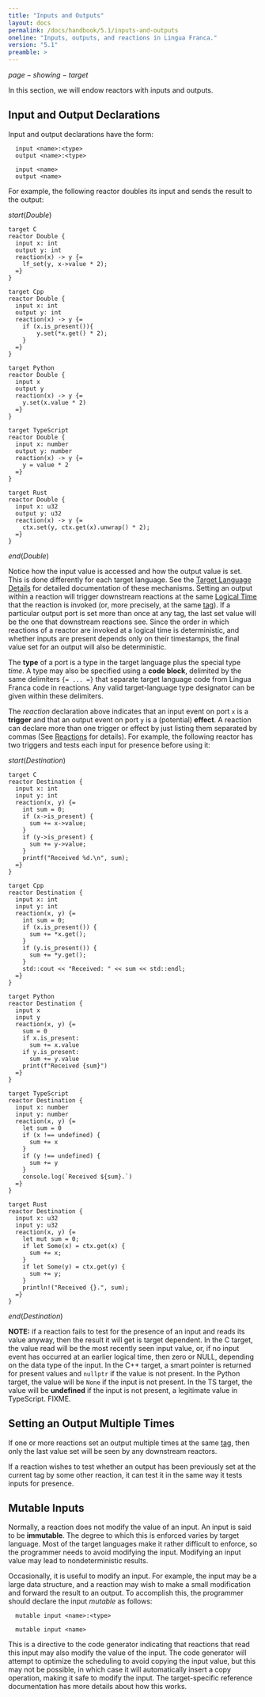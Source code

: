```yaml
---
title: "Inputs and Outputs"
layout: docs
permalink: /docs/handbook/5.1/inputs-and-outputs
oneline: "Inputs, outputs, and reactions in Lingua Franca."
version: "5.1"
preamble: >
---
```


$page-showing-target$

In this section, we will endow reactors with inputs and outputs.

## Input and Output Declarations

Input and output declarations have the form:

<div class="lf-c lf-ts lf-rs lf-cpp">

```lf
  input <name>:<type>
  output <name>:<type>
```

</div>
<div class="lf-py">

```lf
  input <name>
  output <name>
```

</div>

For example, the following reactor doubles its input and sends the result to the output:

$start(Double)$

```lf-c
target C
reactor Double {
  input x: int
  output y: int
  reaction(x) -> y {=
    lf_set(y, x->value * 2);
  =}
}
```

```lf-cpp
target Cpp
reactor Double {
  input x: int
  output y: int
  reaction(x) -> y {=
    if (x.is_present()){
        y.set(*x.get() * 2);
    }
  =}
}
```

```lf-py
target Python
reactor Double {
  input x
  output y
  reaction(x) -> y {=
    y.set(x.value * 2)
  =}
}
```

```lf-ts
target TypeScript
reactor Double {
  input x: number
  output y: number
  reaction(x) -> y {=
    y = value * 2
  =}
}
```

```lf-rs
target Rust
reactor Double {
  input x: u32
  output y: u32
  reaction(x) -> y {=
    ctx.set(y, ctx.get(x).unwrap() * 2);
  =}
}
```

$end(Double)$

Notice how the input value is accessed and how the output value is set. This is done differently for each target language. See the [Target Language Details](/docs/handbook/target-language-details) for detailed documentation of these mechanisms.
Setting an output within a reaction will trigger downstream reactions at the same [Logical Time](/docs/handbook/time-and-timers#logical-time) that the reaction is invoked (or, more precisely, at the same [tag](/docs/handbook/superdense-time#tag-vs-time)). If a particular output port is set more than once at any tag, the last set value will be the one that downstream reactions see. Since the order in which reactions of a reactor are invoked at a logical time is deterministic, and whether inputs are present depends only on their timestamps, the final value set for an output will also be deterministic.

<div class="lf-c lf-cpp lf-ts lf-rs">

The **type** of a port is a type in the target language plus the special type $time$. A type may also be specified using a **code block**, delimited by the same delimiters `{= ... =}` that separate target language code from Lingua Franca code in reactions. Any valid target-language type designator can be given within these delimiters.

</div>

The $reaction$ declaration above indicates that an input event on port `x` is a **trigger** and that an output event on port `y` is a (potential) **effect**. A reaction can declare more than one trigger or effect by just listing them separated by commas (See [Reactions](/docs/handbook/reactions) for details). For example, the following reactor has two triggers and tests each input for presence before using it:

$start(Destination)$

```lf-c
target C
reactor Destination {
  input x: int
  input y: int
  reaction(x, y) {=
    int sum = 0;
    if (x->is_present) {
      sum += x->value;
    }
    if (y->is_present) {
      sum += y->value;
    }
    printf("Received %d.\n", sum);
  =}
}
```

```lf-cpp
target Cpp
reactor Destination {
  input x: int
  input y: int
  reaction(x, y) {=
    int sum = 0;
    if (x.is_present()) {
      sum += *x.get();
    }
    if (y.is_present()) {
      sum += *y.get();
    }
    std::cout << "Received: " << sum << std::endl;
  =}
}
```

```lf-py
target Python
reactor Destination {
  input x
  input y
  reaction(x, y) {=
    sum = 0
    if x.is_present:
      sum += x.value
    if y.is_present:
      sum += y.value
    print(f"Received {sum}")
  =}
}
```

```lf-ts
target TypeScript
reactor Destination {
  input x: number
  input y: number
  reaction(x, y) {=
    let sum = 0
    if (x !== undefined) {
      sum += x
    }
    if (y !== undefined) {
      sum += y
    }
    console.log(`Received ${sum}.`)
  =}
}
```

```lf-rs
target Rust
reactor Destination {
  input x: u32
  input y: u32
  reaction(x, y) {=
    let mut sum = 0;
    if let Some(x) = ctx.get(x) {
      sum += x;
    }
    if let Some(y) = ctx.get(y) {
      sum += y;
    }
    println!("Received {}.", sum);
  =}
}
```

$end(Destination)$

**NOTE:** if a reaction fails to test for the presence of an input and reads its value anyway, then the result it will get is target dependent.
<span class="lf-c">In the C target, the value read will be the most recently seen input value, or, if no input event has occurred at an earlier logical time, then zero or NULL, depending on the data type of the input.</span>
<span class="lf-cpp">In the C++ target, a smart pointer is returned for present values and `nullptr` if the value is not present.</span>
<span class="lf-py">In the Python target, the value will be `None` if the input is not present.</span>
<span class="lf-ts">In the TS target, the value will be **undefined** if the input is not present, a legitimate value in TypeScript.</span>
<span class="lf-rs warning">FIXME.</span>

## Setting an Output Multiple Times

If one or more reactions set an output multiple times at the same [tag](/docs/handbook/superdense-time#tag-vs-time), then only the last value set will be seen by any downstream reactors.

If a reaction wishes to test whether an output has been previously set at the current tag by some other reaction, it can test it in the same way it tests inputs for presence.

## Mutable Inputs

Normally, a reaction does not modify the value of an input. An input is said to be **immutable**. The degree to which this is enforced varies by target language. Most of the target languages make it rather difficult to enforce, so the programmer needs to avoid modifying the input. Modifying an input value may lead to nondeterministic results.

Occasionally, it is useful to modify an input. For example, the input may be a large data structure, and a reaction may wish to make a small modification and forward the result to an output. To accomplish this, the programmer should declare the input $mutable$ as follows:

<div class="lf-c lf-cpp lf-ts lf-rs">

```lf
  mutable input <name>:<type>
```

</div>

<div class="lf-py">

```lf
  mutable input <name>
```

</div>

This is a directive to the code generator indicating that reactions that read this input may also modify the value of the input. The code generator will attempt to optimize the scheduling to avoid copying the input value, but this may not be possible, in which case it will automatically insert a copy operation, making it safe to modify the input. The target-specific reference documentation has more details about how this works.
